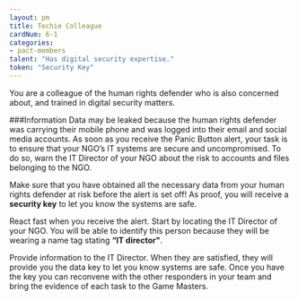 ```yaml
---
layout: pm
title: Techie Colleague
cardNum: 6-1
categories:
- pact-members
talent: "Has digital security expertise."
token: "Security Key"
---
```

You are a colleague of the human rights defender who is also concerned about, and trained in digital security matters.

###Information
Data may be leaked because the human rights defender was carrying their mobile phone and was logged into their email and social media accounts. As soon as you receive the Panic Button alert, your task is to ensure that your NGO’s IT systems are secure and uncompromised. To do so, warn the IT Director of your NGO about the risk to accounts and files belonging to the NGO.

Make sure that you have obtained all the necessary data from your human rights defender at risk before the alert is set off! As proof, you will receive a **security key** to let you know the systems are safe.

React fast when you receive the alert. Start by locating the IT Director of your NGO. You will be able to identify this person because they will be wearing a name tag stating **“IT director"**.

Provide information to the IT Director. When they are satisfied, they will provide you the data key to let you know systems are safe. Once you have the key you can reconvene with the other responders in your team and bring the evidence of each task to the Game Masters.
